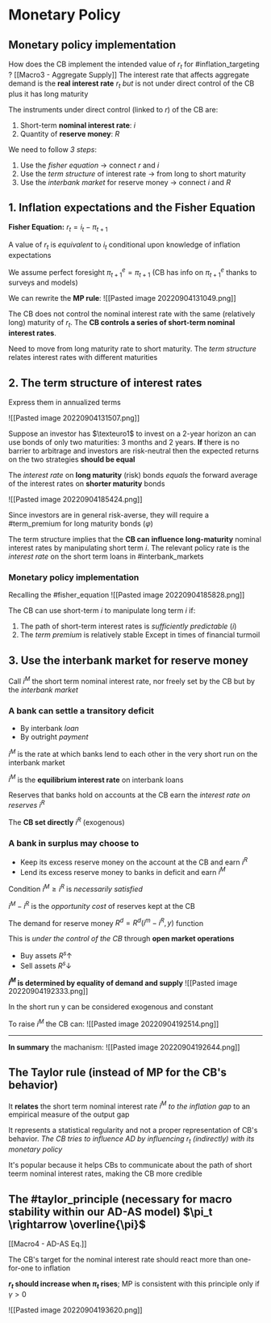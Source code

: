 # Monetary Policy
## Monetary policy implementation
How does the CB implement the intended value of $r_t$ for #inflation_targeting ? [[Macro3 - Aggregate Supply]] The interest rate that affects aggregate demand is the **real interest rate** $r_t$ *but* is not under direct control of the CB plus it has long maturity

The instruments under direct control (linked to $r$) of the CB are:
1. Short-term **nominal interest rate**: $i$
2. Quantity of **reserve money**: $R$

We need to follow *3 steps*:
1. Use the *fisher equation* $\rightarrow$ connect $r$ and $i$
2. Use the *term structure* of interest rate $\rightarrow$ from long to short maturity
3. Use the *interbank market* for reserve money $\rightarrow$ connect $i$ and $R$

## 1. Inflation expectations and the Fisher Equation
**Fisher Equation:**  $r_t=i_t-\pi_{t+1}$ 

A value of $r_t$ is *equivalent* to $i_t$ conditional upon knowledge of inflation expectations

We assume perfect foresight $\pi_{t+1}^e=\pi_{t+1}$ (CB has info on  $\pi_{t+1}^e$ thanks to surveys and models)

We can rewrite the **MP rule**: 
![[Pasted image 20220904131049.png]]

The CB does not control the nominal interest rate with the same (relatively long) maturity of $r_t$. The **CB controls a series of short-term nominal interest rates**.

Need to move from long maturity rate to short maturity. The *term structure* relates interest rates with different maturities

## 2. The term structure of interest rates
Express them in annualized terms

![[Pasted image 20220904131507.png]]

Suppose an investor has $\texteuro1$ to invest on a 2-year horizon an can use bonds of only two maturities: 3 months and 2 years.
**If** there is no barrier to arbitrage and investors are risk-neutral then the expected returns on the two strategies **should be equal**

The *interest rate* on **long maturity** (risk) bonds *equals* the forward average of the interest rates on **shorter maturity** bonds

![[Pasted image 20220904185424.png]]

Since investors are in general risk-averse, they will require a #term_premium for long maturity bonds ($\varphi$)

The term structure implies that the **CB can influence long-maturity** nominal interest rates by manipulating short term $i$. The relevant policy rate is the *interest rate* on the short term loans in #interbank_markets

### Monetary policy implementation

Recalling the #fisher_equation
![[Pasted image 20220904185828.png]]

The CB can use short-term $i$ to manipulate long term $i$ if:

1. The path of short-term interest rates is *sufficiently predictable* ($i$)
2. The *term premium* is relatively stable
Except in times of financial turmoil

## 3. Use the interbank market for reserve money
Call $i^M$ the short term nominal interest rate, nor freely set by the CB but by the *interbank market*

### A bank can settle a transitory deficit
- By interbank *loan*
- By outright *payment*

$i^M$ is the rate at which banks lend to each other in the very short run on the interbank market

$i^M$ is the **equilibrium interest rate** on interbank loans

Reserves that banks hold on accounts at the CB earn the *interest rate on reserves* $i^R$ 

The **CB set directly** $i^R$ (exogenous)

### A bank in surplus may choose to
- Keep its excess reserve money on the account at the CB and earn $i^R$
- Lend its excess reserve money to banks in deficit and earn $i^M$

Condition $i^M \geq i^R$  is *necessarily satisfied*

$i^M - i^R$ is the *opportunity cost* of reserves kept at the CB

The demand for reserve money $R^d=R^d(i^m-i^R,y)$ function

This is *under the control of the CB* through **open market operations**
- Buy assets $R^s\uparrow$ 
- Sell assets $R^s\downarrow$

**$i^M$ is determined by equality of demand and supply**
![[Pasted image 20220904192333.png]]

In the short run y can be considered exogenous and constant

To raise $i^M$ the CB can:
![[Pasted image 20220904192514.png]]

---
**In summary** the machanism:
![[Pasted image 20220904192644.png]]

## The Taylor rule (instead of MP for the CB's behavior)
It **relates** the short term nominal interest rate *$i^M$ to the inflation gap* to an empirical measure of the output gap

It represents a statistical regularity and not a proper representation of CB's behavior. *The CB tries to influence AD by influencing $r_t$ (indirectly) with its monetary policy*

It's popular because it helps CBs to communicate about the path of short teerm nominal interest rates, making the CB more credible

## The #taylor_principle (necessary for macro stability within our AD-AS model) $\pi_t \rightarrow \overline{\pi}$  

[[Macro4 - AD-AS Eq.]]

The CB's target for the nominal interest rate should react more than one-for-one to inflation

**$r_t$ should increase when $\pi_t$ rises**; MP is consistent with this principle only if $\gamma >0$  

![[Pasted image 20220904193620.png]]


